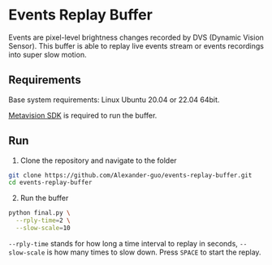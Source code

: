 # Events Replay Buffer

Events are pixel-level brightness changes recorded by DVS (Dynamic Vision Sensor). This buffer is able to replay live events stream or events recordings into super slow motion.

## Requirements

Base system requirements: Linux Ubuntu 20.04 or 22.04 64bit.

[Metavision SDK](https://docs.prophesee.ai/stable/installation/linux.html) is required to run the buffer.

## Run

1. Clone the repository and navigate to the folder
```bash
git clone https://github.com/Alexander-guo/events-replay-buffer.git
cd events-replay-buffer
```
2. Run the buffer
```bash
python final.py \
  --rply-time=2 \
  --slow-scale=10
```
`--rply-time` stands for how long a time interval to replay in seconds, `--slow-scale` is how many times to slow down. Press `SPACE` to start the replay.
